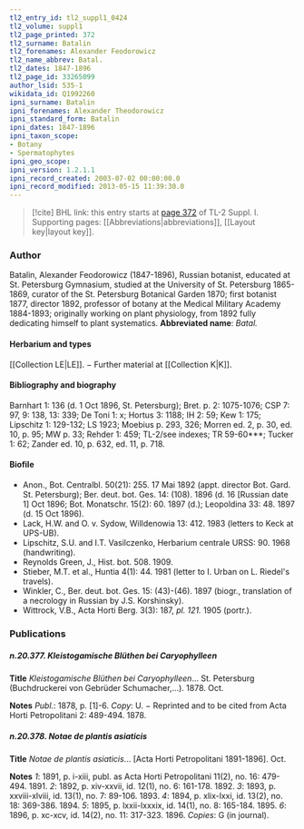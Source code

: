```yaml
---
tl2_entry_id: tl2_suppl1_0424
tl2_volume: suppl1
tl2_page_printed: 372
tl2_surname: Batalin
tl2_forenames: Alexander Feodorowicz
tl2_name_abbrev: Batal.
tl2_dates: 1847-1896
tl2_page_id: 33265099
author_lsid: 535-1
wikidata_id: Q1992260
ipni_surname: Batalin
ipni_forenames: Alexander Theodorowicz
ipni_standard_form: Batalin
ipni_dates: 1847-1896
ipni_taxon_scope: 
- Botany
- Spermatophytes
ipni_geo_scope: 
ipni_version: 1.2.1.1
ipni_record_created: 2003-07-02 00:00:00.0
ipni_record_modified: 2013-05-15 11:39:30.0
---
```



> [!cite] BHL link: this entry starts at [page 372](https://www.biodiversitylibrary.org/page/33265099) of TL-2 Suppl. I.
> Supporting pages: [[Abbreviations|abbreviations]], [[Layout key|layout key]].

### Author

Batalin, Alexander Feodorowicz (1847-1896), Russian botanist, educated at St. Petersburg Gymnasium, studied at the University of St. Petersburg 1865-1869, curator of the St. Petersburg Botanical Garden 1870; first botanist 1877, director 1892, professor of botany at the Medical Military Academy 1884-1893; originally working on plant physiology, from 1892 fully dedicating himself to plant systematics. 
**Abbreviated name**: *Batal.*

#### Herbarium and types

[[Collection LE|LE]]. − Further material at [[Collection K|K]].

#### Bibliography and biography

Barnhart 1: 136 (d. 1 Oct 1896, St. Petersburg); Bret. p. 2: 1075-1076; CSP 7: 97, 9: 138, 13: 339; De Toni 1: x; Hortus 3: 1188; IH 2: 59; Kew 1: 175; Lipschitz 1: 129-132; LS 1923; Moebius p. 293, 326; Morren ed. 2, p. 30, ed. 10, p. 95; MW p. 33; Rehder 1: 459; TL-2/see indexes; TR 59-60\*\*\*; Tucker 1: 62; Zander ed. 10, p. 632, ed. 11, p. 718.

#### Biofile

- Anon., Bot. Centralbl. 50(21): 255. 17 Mai 1892 (appt. director Bot. Gard. St. Petersburg); Ber. deut. bot. Ges. 14: (108). 1896 (d. 16 \[Russian date 1\] Oct 1896; Bot. Monatschr. 15(2): 60. 1897 (d.); Leopoldina 33: 48. 1897 (d. 15 Oct 1896).
- Lack, H.W. and O. v. Sydow, Willdenowia 13: 412. 1983 (letters to Keck at UPS-UB).
- Lipschitz, S.U. and I.T. Vasilczenko, Herbarium centrale URSS: 90. 1968 (handwriting).
- Reynolds Green, J., Hist. bot. 508. 1909.
- Stieber, M.T. et al., Huntia 4(1): 44. 1981 (letter to I. Urban on L. Riedel's travels).
- Winkler, C., Ber. deut. bot. Ges. 15: (43)-(46). 1897 (biogr., translation of a necrology in Russian by J.S. Korshinsky).
- Wittrock, V.B., Acta Horti Berg. 3(3): 187, *pl. 121.* 1905 (portr.).

### Publications

##### n.20.377. Kleistogamische Blüthen bei Caryophylleen

**Title**
*Kleistogamische Blüthen bei Caryophylleen*... St. Petersburg (Buchdruckerei von Gebrüder Schumacher,...). 1878. Oct.

**Notes**
*Publ*.: 1878, p. \[1\]-6. *Copy*: U. − Reprinted and to be cited from Acta Horti Petropolitani 2: 489-494. 1878.

##### n.20.378. Notae de plantis asiaticis

**Title**
*Notae de plantis asiaticis*... \[Acta Horti Petropolitani 1891-1896\]. Oct.

**Notes**
*1*: 1891, p. i-xiii, publ. as Acta Horti Petropolitani 11(2), no. 16: 479-494. 1891.
*2*: 1892, p. xiv-xxvii, id. 12(1), no. 6: 161-178. 1892.
*3*: 1893, p. xxviii-xlviii, id. 13(1), no. 7: 89-106. 1893.
*4*: 1894, p. xlix-lxxi, id. 13(2), no. 18: 369-386. 1894.
*5*: 1895, p. lxxii-lxxxix, id. 14(1), no. 8: 165-184. 1895.
*6*: 1896, p. xc-xcv, id. 14(2), no. 11: 317-323. 1896.
*Copies*: G (in journal).

